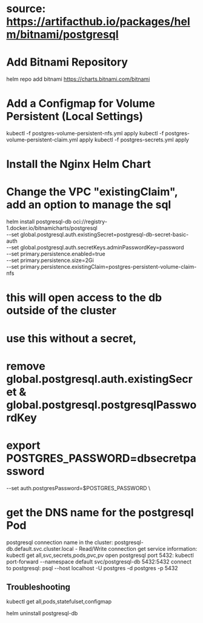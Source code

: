 # source: https://artifacthub.io/packages/helm/bitnami/postgresql
# Add Bitnami Repository
helm repo add bitnami https://charts.bitnami.com/bitnami

# Add a Configmap for Volume Persistent (Local Settings)
kubectl -f postgres-volume-persistent-nfs.yml apply
kubectl -f postgres-volume-persistent-claim.yml apply
kubectl -f postgres-secrets.yml apply

# Install the Nginx Helm Chart
# Change the VPC "existingClaim", add an option to manage the sql
helm install postgresql-db oci://registry-1.docker.io/bitnamicharts/postgresql \
--set global.postgresql.auth.existingSecret=postgresql-db-secret-basic-auth \
--set global.postgresql.auth.secretKeys.adminPasswordKey=password \
--set primary.persistence.enabled=true \
--set primary.persistence.size=2Gi \
--set primary.persistence.existingClaim=postgres-persistent-volume-claim-nfs

# this will open access to the db outside of the cluster
<!-- --set primary.service.type=NodePort \ -->
<!-- --set primary.service.ports.postgresql=5432 -->
<!-- --set primary.service.nodePorts.postgresql=30001 -->

# use this without a secret,
# remove global.postgresql.auth.existingSecret & global.postgresql.postgresqlPasswordKey
# export POSTGRES_PASSWORD=dbsecretpassword
--set auth.postgresPassword=$POSTGRES_PASSWORD \

# get the DNS name for the postgresql Pod
postgresql connection name in the cluster: postgresql-db.default.svc.cluster.local - Read/Write connection
get service information: kubectl get all,svc,secrets,pods,pvc,pv
open postgresql port 5432: kubectl port-forward --namespace default svc/postgresql-db 5432:5432
connect to postgresql: psql --host localhost -U postgres -d postgres -p 5432


## Troubleshooting ##
kubectl get all,pods,statefulset,configmap

helm uninstall postgresql-db
